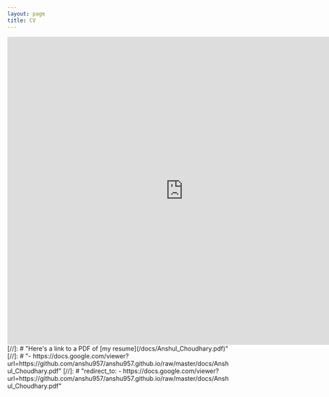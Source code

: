 ```yaml
---
layout: page
title: CV
---
```


<embed src="https://github.com/anshu957/anshu957.github.io/raw/master/docs/Anshul_Choudhary.pdf" width="800px" height="700px" />
[//]: # "Here's a link to a PDF of [my resume](/docs/Anshul_Choudhary.pdf)"
[//]: # "- https://docs.google.com/viewer?url=https://github.com/anshu957/anshu957.github.io/raw/master/docs/Anshul_Choudhary.pdf"
[//]: # "redirect_to: - https://docs.google.com/viewer?url=https://github.com/anshu957/anshu957.github.io/raw/master/docs/Anshul_Choudhary.pdf"
